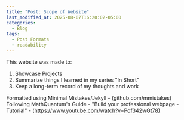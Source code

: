```yaml
---
title: "Post: Scope of Website"
last_modified_at: 2025-08-07T16:20:02-05:00
categories:
  - Blog
tags:
  - Post Formats
  - readability
---
```


This website was made to:
1. Showcase Projects
2. Summarize things I learned in my series "In Short"
3. Keep a long-term record of my thoughts and work

Formatted using Minimal Mistakes/Jekyll - (github.com/mmistakes)
Following MathQuantum's Guide - "Build your professional webpage - Tutorial" - (https://www.youtube.com/watch?v=Pof342wGt78)
